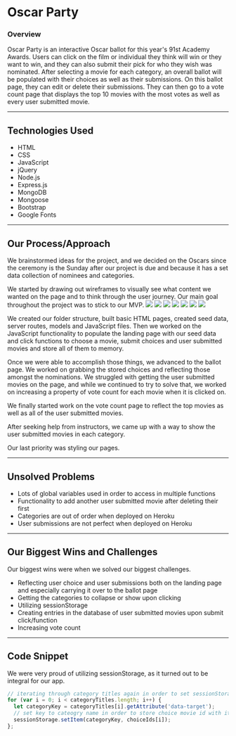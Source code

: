 # Oscar Party

### Overview
Oscar Party is an interactive Oscar ballot for this year's 91st Academy Awards.  Users can click on the film or individual they think will win or they want to win, and they can also submit their pick for who they wish was nominated.  After selecting a movie for each category, an overall ballot will be populated with their choices as well as their submissions.  On this ballot page, they can edit or delete their submissions.  They can then go to a vote count page that displays the top 10 movies with the most votes as well as every user submitted movie.

---
## Technologies Used
- HTML
- CSS
- JavaScript
- jQuery
- Node.js
- Express.js
- MongoDB
- Mongoose
- Bootstrap
- Google Fonts

---
## Our Process/Approach
We brainstormed ideas for the project, and we decided on the Oscars since the ceremony is the Sunday after our project is due and because it has a set data collection of nominees and categories.

We started by drawing out wireframes to visually see what content we wanted on the page and to think through the user journey.  Our main goal throughout the project was to stick to our MVP.
![](reference/wireframe-landing.png)
![](reference/wireframe-ballot.png)
![](reference/wireframe-vote.png)
![](reference/whiteboards1.jpg)
![](reference/whiteboards2.jpg)
![](reference/whiteboards3.jpg)
![](reference/whiteboards4.jpg)

We created our folder structure, built basic HTML pages, created seed data, server routes, models and JavaScript files.  Then we worked on the JavaScript functionality to populate the landing page with our seed data and click functions to choose a movie, submit choices and user submitted movies and store all of them to memory.

Once we were able to accomplish those things, we advanced to the ballot page.  We worked on grabbing the stored choices and reflecting those amongst the nominations.  We struggled with getting the user submitted movies on the page, and while we continued to try to solve that, we worked on increasing a property of vote count for each movie when it is clicked on.

We finally started work on the vote count page to reflect the top movies as well as all of the user submitted movies.

After seeking help from instructors, we came up with a way to show the user submitted movies in each category.

Our last priority was styling our pages.



---
## Unsolved Problems
- Lots of global variables used in order to access in multiple functions
- Functionality to add another user submitted movie after deleting their first
- Categories are out of order when deployed on Heroku
- User submissions are not perfect when deployed on Heroku


---
## Our Biggest Wins and Challenges
Our biggest wins were when we solved our biggest challenges.
- Reflecting user choice and user submissions both on the landing page and especially carrying it over to the ballot page
- Getting the categories to collapse or show upon clicking
- Utilizing sessionStorage
- Creating entries in the database of user submitted movies upon submit click/function
- Increasing vote count


---
## Code Snippet
We were very proud of utilizing sessionStorage, as it turned out to be integral for our app.
```js
// iterating through category titles again in order to set sessionStorage key to category titles for user submitted movies
for (var i = 0; i < categoryTitles.length; i++) {
  let categoryKey = categoryTitles[i].getAttribute('data-target');
  // set key to cateogry name in order to store choice movie id with it
  sessionStorage.setItem(categoryKey, choiceIds[i]);
};
```
